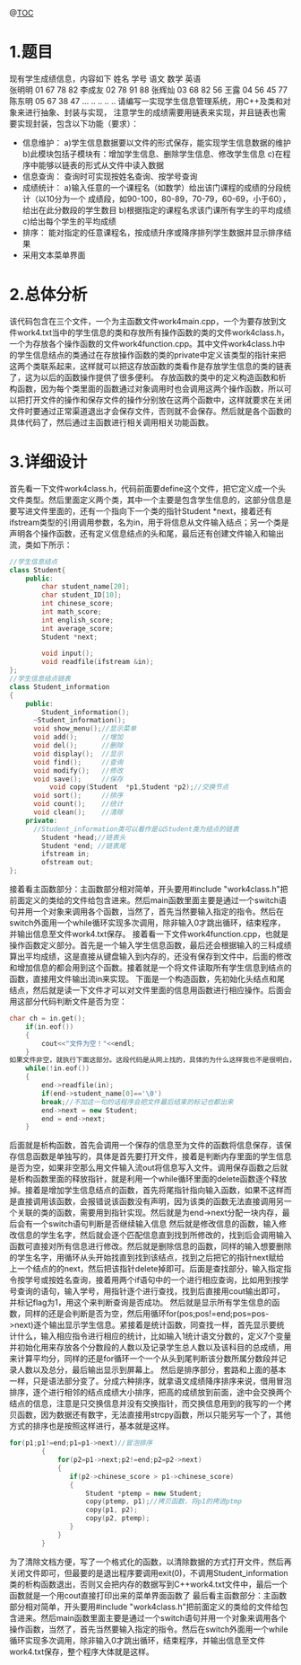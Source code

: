 ﻿@[TOC](目录)
# 1.题目
现有学生成绩信息，内容如下
姓名    学号   语文  数学   英语    
张明明   01     67    78     82
李成友   02     78    91     88
张辉灿   03     68    82     56
王露     04     56    45     77
陈东明   05     67    38     47
...      ..     ..    ..     .. 
请编写一实现学生信息管理系统，用C++及类和对象来进行抽象、封装与实现，
注意学生的成绩需要用链表来实现，并且链表也需要实现封装，包含以下功能（要求）：
- 信息维护：
  a)学生信息数据要以文件的形式保存，能实现学生信息数据的维护
  b)此模块包括子模块有：增加学生信息、删除学生信息、修改学生信息
  c)在程序中能够以链表的形式从文件中读入数据
- 信息查询：
  查询时可实现按姓名查询、按学号查询
- 成绩统计：
  a)输入任意的一个课程名（如数学）给出该门课程的成绩的分段统计（以10分为一个
    成绩段，如90-100，80-89，70-79，60-69，小于60），给出在此分数段的学生数目
  b)根据指定的课程名求该门课所有学生的平均成绩
  c)给出每个学生的平均成绩
- 排序：
  能对指定的任意课程名，按成绩升序或降序排列学生数据并显示排序结果
- 采用文本菜单界面
# 2.总体分析
该代码包含在三个文件，一个为主函数文件work4main.cpp，一个为要存放到文件work4.txt当中的学生信息的类和存放所有操作函数的类的文件work4class.h，一个为存放各个操作函数的文件work4function.cpp。其中文件work4class.h中的学生信息结点的类通过在存放操作函数的类的private中定义该类型的指针来把这两个类联系起来，这样就可以把这存放函数的类看作是存放学生信息的类的链表了，这为以后的函数操作提供了很多便利。
存放函数的类中的定义构造函数和析构函数，因为每个类里面的函数通过对象调用时也会调用这两个操作函数，所以可以把打开文件的操作和保存文件的操作分别放在这两个函数中，这样就要求在关闭文件时要通过正常渠道退出才会保存文件，否则就不会保存。然后就是各个函数的具体代码了，然后通过主函数进行相关调用相关功能函数。
# 3.详细设计
首先看一下文件work4class.h，代码前面要define这个文件，把它定义成一个头文件类型。然后里面定义两个类，其中一个主要是包含学生信息的，这部分信息是要写进文件里面的，还有一个指向下一个类的指针Student *next，接着还有ifstream类型的引用调用参数，名为in，用于将信息从文件输入结点；另一个类是声明各个操作函数，还有定义信息结点的头和尾，最后还有创建文件输入和输出流，类如下所示：

```cpp
//学生信息结点
class Student{
	public:
		char student_name[20];
		char student_ID[10];
		int chinese_score;
		int math_score;
		int english_score;
		int average_score;
		Student *next;
		
		void input();
		void readfile(ifstream &in);
};
//学生信息结点链表
class Student_information
{
    public:
	    Student_information();
	  ~Student_information();
	  void show_menu();//显示菜单 
  	  void add();      //增加 
	  void del();      //删除 
	  void display();  //显示 
	  void find();     //查询 
	  void modify();   //修改 
	  void save();     //保存 
    	  void copy(Student  *p1,Student *p2);//交换节点 
	  void sort();     //排序 
	  void count();    //统计
	  void clean();    //清除 
	private: 
	  //Student_information类可以看作是以Student类为结点的链表 
	    Student *head;//链表头 
	    Student *end; //链表尾 
	    ifstream in;
		ofstream out; 
};
```
接着看主函数部分：主函数部分相对简单，开头要用#include "work4class.h"把前面定义的类给的文件给包含进来。然后main函数里面主要是通过一个switch语句并用一个对象来调用各个函数，当然了，首先当然要输入指定的指令。然后在switch外面用一个while循环实现多次调用，除非输入0才跳出循环，结束程序，并输出信息至文件work4.txt保存。
接着看一下文件work4function.cpp，也就是操作函数定义部分。首先是一个输入学生信息函数，最后还会根据输入的三科成绩算出平均成绩，这是直接从键盘输入到内存的，还没有保存到文件中，后面的修改和增加信息的都会用到这个函数。接着就是一个将文件读取所有学生信息到结点的函数，直接用文件输出流in来实现。
下面是一个构造函数，先初始化头结点和尾结点，然后就是读一下文件才可以对文件里面的信息用函数进行相应操作。后面会用这部分代码判断文件是否为空：

```cpp
char ch = in.get();
	if(in.eof())
	{
		cout<<"文件为空！"<<endl;
	}
如果文件非空，就执行下面这部分。这段代码是从网上找的，具体的为什么这样我也不是很明白，但是如果不加的话退出程序之后就无法保存文件，在此打开文件是会显示空，所以只能当成模板来使用了。
	while(!in.eof())
	{
		end->readfile(in);
		if(end->student_name[0]=='\0')
		break;//不加这一句的话程序会把文件最后结束的标记也都出来		
		end->next = new Student;
		end = end->next;
	}
```

后面就是析构函数，首先会调用一个保存的信息至为文件的函数将信息保存，该保存信息函数是单独写的，具体是首先要打开文件，接着是判断内存里面的学生信息是否为空，如果非空那么用文件输入流out将信息写入文件。调用保存函数之后就是析构函数里面的释放指针，就是利用一个while循环里面的delete函数逐个释放掉。接着是增加学生信息结点的函数，首先将尾指针指向输入函数，如果不这样而是直接调用该函数，会报错说该函数没有声明，因为该类的函数无法直接调用另一个关联的类的函数，需要用到指针实现。然后就是为end->next分配一块内存，最后会有一个switch语句判断是否继续输入信息
然后就是修改信息的函数，输入修改信息的学生名字，然后就会逐个匹配信息直到找到所修改的，找到后会调用输入函数可直接对所有信息进行修改。然后就是删除信息的函数，同样的输入想要删除的学生名字，用循环从头开始找直到找到该结点，找到之后把它的指针next赋给上一个结点的的next，然后把该指针delete掉即可。后面是查找部分，输入指定指令按学号或按姓名查询，接着用两个if语句中的一个进行相应查询，比如用到按学号查询的语句，输入学号，用指针逐个进行查找，找到后直接用cout输出即可，并标记flag为1，用这个来判断查询是否成功。
然后就是显示所有学生信息的函数，同样的还是会判断是否为空，然后用循环for(pos;pos!=end;pos=pos->next)逐个输出显示学生信息。紧接着是统计函数，同查找一样，首先显示要统计什么，输入相应指令进行相应的统计，比如输入1统计语文分数的，定义7个变量并初始化用来存放各个分数段的人数以及记录学生总人数以及该科目的总成绩，用来计算平均分，同样的还是for循环一个一个从头到尾判断该分数所属分数段并记录人数以及总分，最后输出显示到屏幕上。
然后是排序部分，套路和上面的基本一样，只是语法部分变了。分成六种排序，就拿语文成绩降序排序来说，借用冒泡排序，逐个进行相邻的结点成绩大小排序，把高的成绩放到前面，途中会交换两个结点的信息，注意是只交换信息并没有交换指针，而交换信息用到的我写的一个拷贝函数，因为数据还有数字，无法直接用strcpy函数，所以只能另写一个了，其他方式的排序也是按照这样进行，基本就是这样。

```cpp
for(p1;p1!=end;p1=p1->next)//冒泡排序
	    {
		    for(p2=p1->next;p2!=end;p2=p2->next)
		    {
			   if(p2->chinese_score > p1->chinese_score)
			   {
				   Student *ptemp = new Student;
                   copy(ptemp, p1);//拷贝函数，将p1的拷进ptmp
                   copy(p1, p2);
                   copy(p2, ptemp);
		       }	
		    }
      	}
```

为了清除文档方便，写了一个格式化的函数，以清除数据的方式打开文件，然后再关闭文件即可，但最要的是退出程序要调用exit(0)，不调用Student_information类的析构函数退出，否则又会把内存的数据写到C++work4.txt文件中，最后一个函数就是一个用cout直接打印出来的菜单界面函数了
最后看主函数部分：主函数部分相对简单，开头要用#include "work4class.h"把前面定义的类给的文件给包含进来。然后main函数里面主要是通过一个switch语句并用一个对象来调用各个操作函数，当然了，首先当然要输入指定的指令。然后在switch外面用一个while循环实现多次调用，除非输入0才跳出循环，结束程序，并输出信息至文件work4.txt保存，整个程序大体就是这样。

